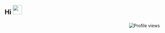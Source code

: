 ## Hi <img src="https://raw.githubusercontent.com/kaueMarques/kaueMarques/master/hi.gif" height="30px">



###

<p align="right"> <img src="https://komarev.com/ghpvc/?username=BrunoSFreschi&color=blue" alt="Profile views" /> </p>
